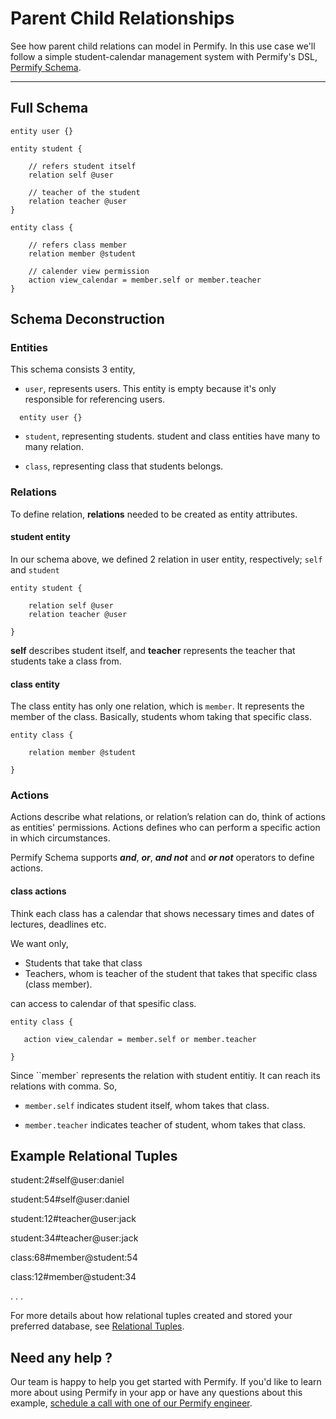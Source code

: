 
# Parent Child Relationships

See how parent child relations can model in Permify. In this use case we'll follow a simple student-calendar management system with Permify's DSL, [Permify Schema].

[Permify Schema]: /docs/getting-started/modeling

-------

## Full Schema

```perm
entity user {}

entity student {

	// refers student itself
	relation self @user

	// teacher of the student
	relation teacher @user
}

entity class {

	// refers class member
	relation member @student

	// calender view permission
    action view_calendar = member.self or member.teacher
}
```

## Schema Deconstruction

### Entities

This schema consists 3 entity, 

- `user`, represents users. This entity is empty because it's only responsible for referencing users.

```perm
  entity user {}
```

- `student`, representing students. student and class entities have many to many relation.

- `class`, representing class that students belongs.

### Relations

To define relation, **relations** needed to be created as entity attributes.

#### student entity

In our schema above, we defined 2 relation in user entity, respectively; ``self`` and ``student`` 

```perm
entity student {

	relation self @user
	relation teacher @user

}

```

**self** describes student itself, and **teacher** represents the teacher that students take a class from. 

#### class entity

The class entity has only one relation, which is ``member``. It represents the member of the class. Basically, students whom taking that specific class.

```perm
entity class {

	relation member @student

}
```

### Actions

Actions describe what relations, or relation’s relation can do, think of actions as entities' permissions. Actions defines who can perform a specific action in which circumstances.

Permify Schema supports ***and***, ***or***, ***and not*** and ***or not*** operators to define actions. 

#### class actions

Think each class has a calendar that shows necessary times and dates of lectures, deadlines etc.

We want only,

- Students that take that class 
- Teachers, whom is teacher of the student that takes that specific class (class member). 

can access to calendar of that spesific class.

```perm
entity class {

   action view_calendar = member.self or member.teacher

}
```

Since ``member` represents the relation with student entitiy. It can reach its relations with comma. So, 

- ``member.self``
indicates student itself, whom takes that class.

- ``member.teacher`` 
indicates teacher of student, whom takes that class.

## Example Relational Tuples 

student:2#self@user:daniel

student:54#self@user:daniel

student:12#teacher@user:jack

student:34#teacher@user:jack

class:68#member@student:54

class:12#member@student:34


.
.
.

For more details about how relational tuples created and stored your preferred database, see [Relational Tuples].

[Relational Tuples]: ../getting-started/sync-data.md

## Need any help ?

Our team is happy to help you get started with Permify. If you'd like to learn more about using Permify in your app or have any questions about this example, [schedule a call with one of our Permify engineer](https://calendly.com/ege-permify/30min).

